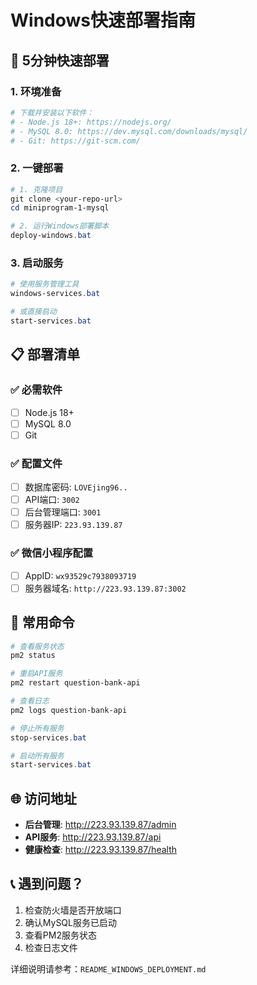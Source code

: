 # Windows快速部署指南

## 🚀 5分钟快速部署

### 1. 环境准备
```powershell
# 下载并安装以下软件：
# - Node.js 18+: https://nodejs.org/
# - MySQL 8.0: https://dev.mysql.com/downloads/mysql/
# - Git: https://git-scm.com/
```

### 2. 一键部署
```powershell
# 1. 克隆项目
git clone <your-repo-url>
cd miniprogram-1-mysql

# 2. 运行Windows部署脚本
deploy-windows.bat
```

### 3. 启动服务
```powershell
# 使用服务管理工具
windows-services.bat

# 或直接启动
start-services.bat
```

## 📋 部署清单

### ✅ 必需软件
- [ ] Node.js 18+
- [ ] MySQL 8.0
- [ ] Git

### ✅ 配置文件
- [ ] 数据库密码: `LOVEjing96..`
- [ ] API端口: `3002`
- [ ] 后台管理端口: `3001`
- [ ] 服务器IP: `223.93.139.87`

### ✅ 微信小程序配置
- [ ] AppID: `wx93529c7938093719`
- [ ] 服务器域名: `http://223.93.139.87:3002`

## 🔧 常用命令

```powershell
# 查看服务状态
pm2 status

# 重启API服务
pm2 restart question-bank-api

# 查看日志
pm2 logs question-bank-api

# 停止所有服务
stop-services.bat

# 启动所有服务
start-services.bat
```

## 🌐 访问地址

- **后台管理**: http://223.93.139.87/admin
- **API服务**: http://223.93.139.87/api
- **健康检查**: http://223.93.139.87/health

## 📞 遇到问题？

1. 检查防火墙是否开放端口
2. 确认MySQL服务已启动
3. 查看PM2服务状态
4. 检查日志文件

详细说明请参考：`README_WINDOWS_DEPLOYMENT.md`
